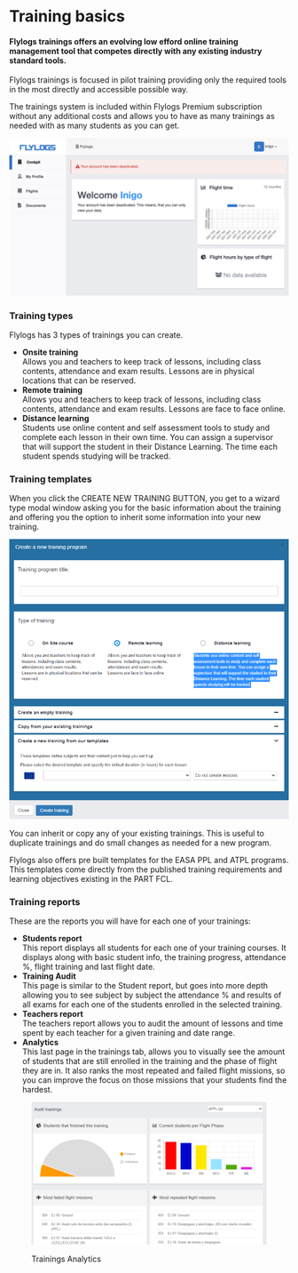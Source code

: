 # Training basics

#### Flylogs trainings offers an evolving low efford online training management tool that competes directly with any existing industry standard tools.

Flylogs trainings is focused in pilot training providing only the required tools in the most directly and accessible possible way.

The trainings system is included within Flylogs Premium subscription without any additional costs and allows you to have as many trainings as needed with as many students as you can get.

![Trainings edit main page](<../.gitbook/assets/image (3).png>)



### Training types

Flylogs has 3 types of trainings you can create.

* **Onsite training**\
  Allows you and teachers to keep track of lessons, including class contents, attendance and exam results. Lessons are in physical locations that can be reserved.
* **Remote training**\
  Allows you and teachers to keep track of lessons, including class contents, attendance and exam results. Lessons are face to face online.
* **Distance learning**\
  Students use online content and self assessment tools to study and complete each lesson in their own time. You can assign a supervisor that will support the student in their Distance Learning. The time each student spends studying will be tracked.

### Training templates

When you click the CREATE NEW TRAINING BUTTON, you get to a wizard type modal window asking you for the basic information about the training and offering you the option to inherit some information into your new training.

![Training create modal window.](<../.gitbook/assets/image (4).png>)

You can inherit or copy any of your existing trainings. This is useful to duplicate trainings and do small changes as needed for a new program.

Flylogs also offers pre built templates for the EASA PPL and ATPL programs. This templates come directly from the published training requirements and learning objectives existing in the PART FCL.

### Training reports

These are the reports you will have for each one of your trainings:

* **Students report**\
  This report displays all students for each one of your training courses. It displays along with basic student info, the training progress, attendance %, flight training and last flight date.
* **Training Audit**\
  This page is similar to the Student report, but goes into more depth allowing you to see subject by subject the attendance % and results of all exams for each one of the students enrolled in the selected training.
* **Teachers report**\
  The teachers report allows you to audit the amount of lessons and time spent by each teacher for a given training and date range.
* **Analytics**\
  This last page in the trainings tab, allows you to visually see the amount of students that are still enrolled in the training and the phase of flight they are in. It also ranks the most repeated and failed flight missions, so you can improve the focus on those missions that your students find the hardest.

<figure><img src="../.gitbook/assets/image (10).png" alt=""><figcaption><p>Trainings Analytics</p></figcaption></figure>
